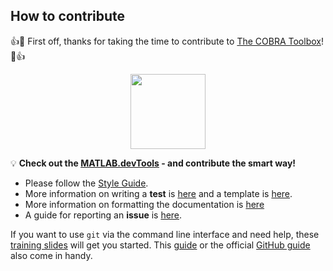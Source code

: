 How to contribute
-----------------

:+1::tada: First off, thanks for taking the time to contribute to [The COBRA Toolbox](https://github.com/opencobra/cobratoolbox)! :tada::+1:

<p align="center">
<img src="https://cdn.jsdelivr.net/gh/opencobra/MATLAB.devTools@e735bd91310e8ef10fab4d3c21833a85bf4b8159/docs/source/_static/img/logo_devTools.png" height="120px"/>
</p>

:bulb: **Check out the [MATLAB.devTools](https://github.com/opencobra/MATLAB.devTools) - and contribute the smart way!**

- Please follow the [Style Guide](https://opencobra.github.io/cobratoolbox/docs/styleGuide.html).
- More information on writing a **test** is [here](https://opencobra.github.io/cobratoolbox/docs/testGuide.html) and a template is [here](https://opencobra.github.io/cobratoolbox/docs/testTemplate.html).
- More information on formatting the documentation is [here](https://opencobra.github.io/cobratoolbox/docs/documentationGuide.html)
- A guide for reporting an **issue** is [here](https://opencobra.github.io/cobratoolbox/docs/issueGuide.html).

If you want to use `git` via the command line interface and need help, these [training slides](https://uni-lu.github.io/slides/) will get you started. This [guide](https://www.digitalocean.com/community/tutorials/how-to-create-a-pull-request-on-github) or the official [GitHub guide](https://help.github.com/articles/creating-a-pull-request/) also come in handy.
